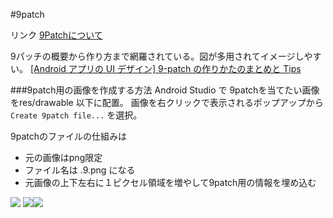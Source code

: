 #9patch

リンク
[9Patchについて](http://coffee-ox64.sakura.ne.jp/LT/9patch.pdf)

9パッチの概要から作り方まで網羅されている。図が多用されてイメージしやすい。
[[Android アプリの UI デザイン] 9-patch の作りかたのまとめと Tips](http://dev.classmethod.jp/smartphone/android/android-ui-design-9-patch/)

###9patch用の画像を作成する方法
Android Studio で 9patchを当てたい画像をres/drawable 以下に配置。
画像を右クリックで表示されるポップアップから
`Create 9patch file...`
を選択。

9patchのファイルの仕組みは

* 元の画像はpng限定
* ファイル名は .9.png になる
* 元画像の上下左右に１ピクセル領域を増やして9patch用の情報を埋め込む



![](http://sunsunsoft.com/image/android/nine_patch1.png)
![](http://sunsunsoft.com/image/android/nine_patch2.png)![](http://sunsunsoft.com/image/android/nine_patch3.png)